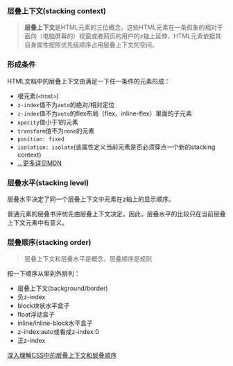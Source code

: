 ### 层叠上下文(stacking context)

> **层叠上下文**是HTML元素的三位概念，这些HTML元素在一条假象的相对于面向（电脑屏幕的）视窗或者网页的用户的z轴上延伸，HTML元素依据其自身属性按照优先级顺序占用层叠上下文的空间。

### 形成条件

HTML文档中的层叠上下文由满足一下任一条件的元素形成：

- 根元素(`<html>`)
- `z-index`值不为`auto`的绝对/相对定位
- `z-index`值不为`auto`的flex布局（flex、inline-flex）里面的子元素
- `opacity`值小于1的元素
- `transform`值不为`none`的元素
- `position: fixed`
- `isolation: isolate`(该属性定义当前元素是否必须穿点一个新的stacking context)
- [...更多详见MDN](https://developer.mozilla.org/zh-CN/docs/Web/Guide/CSS/Understanding_z_index/The_stacking_context)

### 层叠水平(stacking level)

层叠水平决定了同一个层叠上下文中元素在z轴上的显示顺序。

普通元素的层叠书评优先由层叠上下文决定，因此，层叠水平的比较只在当前层叠上下文元素中有意义。

### 层叠顺序(stacking order)

> 层叠上下文和层叠水平是概念，层叠顺序是规则

按一下顺序从里到外排列：

- 层叠上下文(background/border)
- 负z-index
- block块状水平盒子
- float浮动盒子
- inline/inline-block水平盒子
- z-index:auto或看成z-index:0
- 正z-index

[深入理解CSS中的层叠上下文和层叠顺序](https://www.zhangxinxu.com/wordpress/2016/01/understand-css-stacking-context-order-z-index/)

